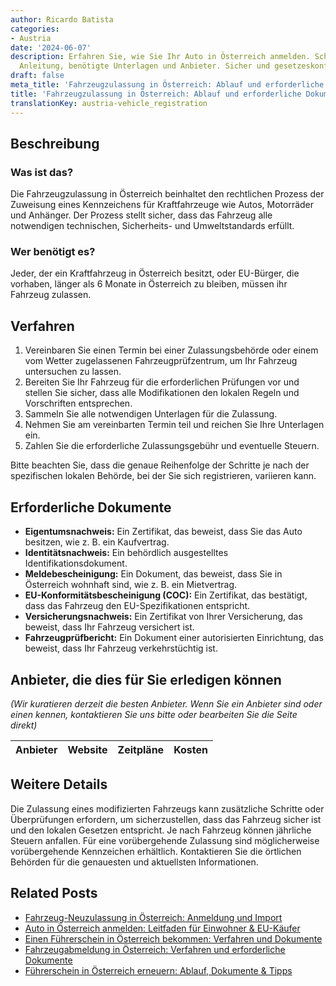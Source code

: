 ```yaml
---
author: Ricardo Batista
categories:
- Austria
date: '2024-06-07'
description: Erfahren Sie, wie Sie Ihr Auto in Österreich anmelden. Schritt-für-Schritt
  Anleitung, benötigte Unterlagen und Anbieter. Sicher und gesetzeskonform.
draft: false
meta_title: 'Fahrzeugzulassung in Österreich: Ablauf und erforderliche Dokumente'
title: 'Fahrzeugzulassung in Österreich: Ablauf und erforderliche Dokumente'
translationKey: austria-vehicle_registration
---
```



## Beschreibung
### Was ist das?
Die Fahrzeugzulassung in Österreich beinhaltet den rechtlichen Prozess der Zuweisung eines Kennzeichens für Kraftfahrzeuge wie Autos, Motorräder und Anhänger. Der Prozess stellt sicher, dass das Fahrzeug alle notwendigen technischen, Sicherheits- und Umweltstandards erfüllt.

### Wer benötigt es?
Jeder, der ein Kraftfahrzeug in Österreich besitzt, oder EU-Bürger, die vorhaben, länger als 6 Monate in Österreich zu bleiben, müssen ihr Fahrzeug zulassen.

## Verfahren
1. Vereinbaren Sie einen Termin bei einer Zulassungsbehörde oder einem vom Wetter zugelassenen Fahrzeugprüfzentrum, um Ihr Fahrzeug untersuchen zu lassen.
2. Bereiten Sie Ihr Fahrzeug für die erforderlichen Prüfungen vor und stellen Sie sicher, dass alle Modifikationen den lokalen Regeln und Vorschriften entsprechen.
3. Sammeln Sie alle notwendigen Unterlagen für die Zulassung.
4. Nehmen Sie am vereinbarten Termin teil und reichen Sie Ihre Unterlagen ein.
5. Zahlen Sie die erforderliche Zulassungsgebühr und eventuelle Steuern.

Bitte beachten Sie, dass die genaue Reihenfolge der Schritte je nach der spezifischen lokalen Behörde, bei der Sie sich registrieren, variieren kann.

## Erforderliche Dokumente
- **Eigentumsnachweis:** Ein Zertifikat, das beweist, dass Sie das Auto besitzen, wie z. B. ein Kaufvertrag.
- **Identitätsnachweis:** Ein behördlich ausgestelltes Identifikationsdokument.
- **Meldebescheinigung:** Ein Dokument, das beweist, dass Sie in Österreich wohnhaft sind, wie z. B. ein Mietvertrag.
- **EU-Konformitätsbescheinigung (COC):** Ein Zertifikat, das bestätigt, dass das Fahrzeug den EU-Spezifikationen entspricht.
- **Versicherungsnachweis:** Ein Zertifikat von Ihrer Versicherung, das beweist, dass Ihr Fahrzeug versichert ist.
- **Fahrzeugprüfbericht:** Ein Dokument einer autorisierten Einrichtung, das beweist, dass Ihr Fahrzeug verkehrstüchtig ist.

## Anbieter, die dies für Sie erledigen können

_(Wir kuratieren derzeit die besten Anbieter. Wenn Sie ein Anbieter sind oder einen kennen, kontaktieren Sie uns bitte oder bearbeiten Sie die Seite direkt)_

| Anbieter | Website | Zeitpläne | Kosten |
| --------------- | --------------- | :-------------: | :-------------: |

## Weitere Details
Die Zulassung eines modifizierten Fahrzeugs kann zusätzliche Schritte oder Überprüfungen erfordern, um sicherzustellen, dass das Fahrzeug sicher ist und den lokalen Gesetzen entspricht. Je nach Fahrzeug können jährliche Steuern anfallen. Für eine vorübergehende Zulassung sind möglicherweise vorübergehende Kennzeichen erhältlich. Kontaktieren Sie die örtlichen Behörden für die genauesten und aktuellsten Informationen.


## Related Posts

- [Fahrzeug-Neuzulassung in Österreich: Anmeldung und Import](https://tramitit.com/de/guides/austria/ummeldung_fahrzeug/)
- [Auto in Österreich anmelden: Leitfaden für Einwohner & EU-Käufer](https://tramitit.com/de/guides/austria/kfz-zulassung_beantragen/)
- [Einen Führerschein in Österreich bekommen: Verfahren und Dokumente](https://tramitit.com/de/guides/austria/antrag_fuhrerschein/)
- [Fahrzeugabmeldung in Österreich: Verfahren und erforderliche Dokumente](https://tramitit.com/de/guides/austria/fahrzeugabmeldung/)
- [Führerschein in Österreich erneuern: Ablauf, Dokumente & Tipps](https://tramitit.com/de/guides/austria/fuhrerscheinverlangerung/)